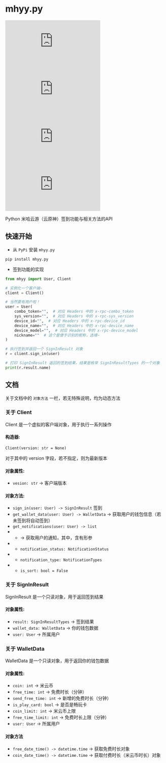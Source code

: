 # mhyy.py

![LICENSE](https://img.shields.io/github/license/GuangChen2333/mhyy.py?style=flat-square)
![PyP](https://img.shields.io/pypi/v/mhyy.py?style=flat-square)
![Python](https://img.shields.io/pypi/pyversions/mhyy.py?style=flat-square)
![STARS](https://img.shields.io/github/stars/GuangChen2333/mhyy.py?style=flat-square)

Python 米哈云游（云原神）签到功能与相关方法的API

## 快速开始

- 从 `PyPi` 安装 `mhyy.py`

```shell
pip install mhyy.py
```

- 签到功能的实现

```python
from mhyy import User, Client

# 实例化一个客户端~
client = Client()

# 当然要有用户啦！
user = User(
    combo_token="",  # 对应 Headers 中的 x-rpc-combo_token
    sys_version="",  # 对应 Headers 中的 x-rpc-sys_version
    device_id="",  # 对应 Headers 中的 x-rpc-device_id
    device_name="",  # 对应 Headers 中的 x-rpc-device_name
    device_model="",  # 对应 Headers 中的 x-rpc-device_model
    nickname=""  # 这个是便于识别的昵称，选填~
)

# 执行签到并返回一个 SignInResult 对象
r = client.sign_in(user)

# 打印 SignInResult 返回的签到结果，结果是枚举 SignInResultTypes 的一个对象
print(r.result.name)
```

## 文档

关于文档中的 `对象方法` 一栏，若无特殊说明，均为动态方法

### 关于 Client

Client 是一个虚拟的客户端对象，用于执行一系列操作

#### 构造器:

`Client(version: str = None)`

对于其中的 version 字段，若不指定，则为最新版本

#### 对象属性:

- `vesion: str` -> 客户端版本

#### 对象方法:

- `sign_in(user: User) -> SignInResult` 签到
- `get_wallet_data(user: User) -> WalletData` -> 获取用户的钱包信息（若未签到将自动签到）
- `get_notifications(user: User) -> list`
- - -> 获取用户的通知，其中，含有形参
- - `notification_status: NotificationStatus`
- - `notification_type: NotificationTypes`
- - `is_sort: bool = False`

### 关于 SignInResult

SignInResult 是一个只读对象，用于返回签到结果

#### 对象属性:

- `result: SignInResultTypes` -> 签到结果
- `wallet_data: WalletData` -> 你的钱包数据
- `user: User` -> 所属用户

### 关于 WalletData

WalletData 是一个只读对象，用于返回你的钱包数据

#### 对象属性:

- `coin: int` -> 米云币
- `free_time: int` -> 免费时长（分钟）
- `send_free_time: int` -> 新增的免费时长（分钟）
- `is_play_card: bool` -> 是否是畅玩卡
- `coin_limit: int` -> 米云币上限
- `free_time_limit: int` -> 免费时长上限（分钟）
- `user: User` -> 所属用户

#### 对象方法

- `free_date_time() -> datetime.time` -> 获取免费时长对象
- `coin_date_time() -> datetime.time` -> 获取付费时长（米云币时长）对象